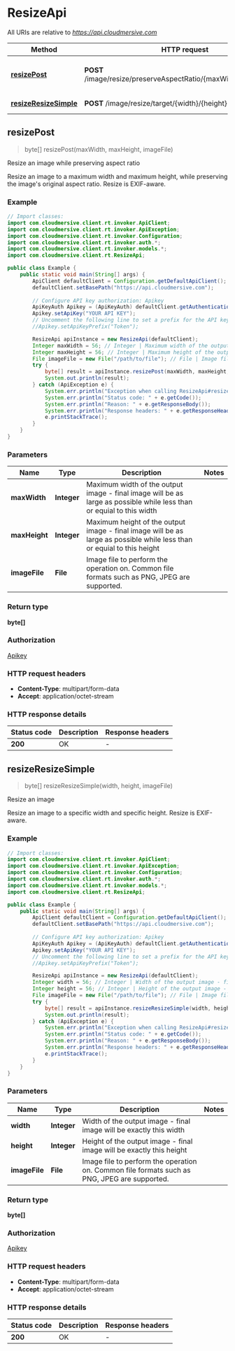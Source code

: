 # ResizeApi

All URIs are relative to *https://api.cloudmersive.com*

| Method | HTTP request | Description |
|------------- | ------------- | -------------|
| [**resizePost**](ResizeApi.md#resizePost) | **POST** /image/resize/preserveAspectRatio/{maxWidth}/{maxHeight} | Resize an image while preserving aspect ratio |
| [**resizeResizeSimple**](ResizeApi.md#resizeResizeSimple) | **POST** /image/resize/target/{width}/{height} | Resize an image |



## resizePost

> byte[] resizePost(maxWidth, maxHeight, imageFile)

Resize an image while preserving aspect ratio

Resize an image to a maximum width and maximum height, while preserving the image&#39;s original aspect ratio.  Resize is EXIF-aware.

### Example

```java
// Import classes:
import com.cloudmersive.client.rt.invoker.ApiClient;
import com.cloudmersive.client.rt.invoker.ApiException;
import com.cloudmersive.client.rt.invoker.Configuration;
import com.cloudmersive.client.rt.invoker.auth.*;
import com.cloudmersive.client.rt.invoker.models.*;
import com.cloudmersive.client.rt.ResizeApi;

public class Example {
    public static void main(String[] args) {
        ApiClient defaultClient = Configuration.getDefaultApiClient();
        defaultClient.setBasePath("https://api.cloudmersive.com");
        
        // Configure API key authorization: Apikey
        ApiKeyAuth Apikey = (ApiKeyAuth) defaultClient.getAuthentication("Apikey");
        Apikey.setApiKey("YOUR API KEY");
        // Uncomment the following line to set a prefix for the API key, e.g. "Token" (defaults to null)
        //Apikey.setApiKeyPrefix("Token");

        ResizeApi apiInstance = new ResizeApi(defaultClient);
        Integer maxWidth = 56; // Integer | Maximum width of the output image - final image will be as large as possible while less than or equial to this width
        Integer maxHeight = 56; // Integer | Maximum height of the output image - final image will be as large as possible while less than or equial to this height
        File imageFile = new File("/path/to/file"); // File | Image file to perform the operation on.  Common file formats such as PNG, JPEG are supported.
        try {
            byte[] result = apiInstance.resizePost(maxWidth, maxHeight, imageFile);
            System.out.println(result);
        } catch (ApiException e) {
            System.err.println("Exception when calling ResizeApi#resizePost");
            System.err.println("Status code: " + e.getCode());
            System.err.println("Reason: " + e.getResponseBody());
            System.err.println("Response headers: " + e.getResponseHeaders());
            e.printStackTrace();
        }
    }
}
```

### Parameters


| Name | Type | Description  | Notes |
|------------- | ------------- | ------------- | -------------|
| **maxWidth** | **Integer**| Maximum width of the output image - final image will be as large as possible while less than or equial to this width | |
| **maxHeight** | **Integer**| Maximum height of the output image - final image will be as large as possible while less than or equial to this height | |
| **imageFile** | **File**| Image file to perform the operation on.  Common file formats such as PNG, JPEG are supported. | |

### Return type

**byte[]**

### Authorization

[Apikey](../README.md#Apikey)

### HTTP request headers

- **Content-Type**: multipart/form-data
- **Accept**: application/octet-stream


### HTTP response details
| Status code | Description | Response headers |
|-------------|-------------|------------------|
| **200** | OK |  -  |


## resizeResizeSimple

> byte[] resizeResizeSimple(width, height, imageFile)

Resize an image

Resize an image to a specific width and specific height.  Resize is EXIF-aware.

### Example

```java
// Import classes:
import com.cloudmersive.client.rt.invoker.ApiClient;
import com.cloudmersive.client.rt.invoker.ApiException;
import com.cloudmersive.client.rt.invoker.Configuration;
import com.cloudmersive.client.rt.invoker.auth.*;
import com.cloudmersive.client.rt.invoker.models.*;
import com.cloudmersive.client.rt.ResizeApi;

public class Example {
    public static void main(String[] args) {
        ApiClient defaultClient = Configuration.getDefaultApiClient();
        defaultClient.setBasePath("https://api.cloudmersive.com");
        
        // Configure API key authorization: Apikey
        ApiKeyAuth Apikey = (ApiKeyAuth) defaultClient.getAuthentication("Apikey");
        Apikey.setApiKey("YOUR API KEY");
        // Uncomment the following line to set a prefix for the API key, e.g. "Token" (defaults to null)
        //Apikey.setApiKeyPrefix("Token");

        ResizeApi apiInstance = new ResizeApi(defaultClient);
        Integer width = 56; // Integer | Width of the output image - final image will be exactly this width
        Integer height = 56; // Integer | Height of the output image - final image will be exactly this height
        File imageFile = new File("/path/to/file"); // File | Image file to perform the operation on.  Common file formats such as PNG, JPEG are supported.
        try {
            byte[] result = apiInstance.resizeResizeSimple(width, height, imageFile);
            System.out.println(result);
        } catch (ApiException e) {
            System.err.println("Exception when calling ResizeApi#resizeResizeSimple");
            System.err.println("Status code: " + e.getCode());
            System.err.println("Reason: " + e.getResponseBody());
            System.err.println("Response headers: " + e.getResponseHeaders());
            e.printStackTrace();
        }
    }
}
```

### Parameters


| Name | Type | Description  | Notes |
|------------- | ------------- | ------------- | -------------|
| **width** | **Integer**| Width of the output image - final image will be exactly this width | |
| **height** | **Integer**| Height of the output image - final image will be exactly this height | |
| **imageFile** | **File**| Image file to perform the operation on.  Common file formats such as PNG, JPEG are supported. | |

### Return type

**byte[]**

### Authorization

[Apikey](../README.md#Apikey)

### HTTP request headers

- **Content-Type**: multipart/form-data
- **Accept**: application/octet-stream


### HTTP response details
| Status code | Description | Response headers |
|-------------|-------------|------------------|
| **200** | OK |  -  |

